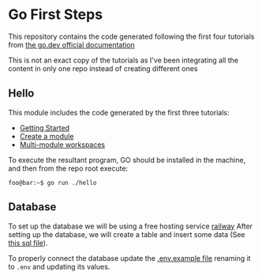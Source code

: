 # Go First Steps

This repository contains the code generated following the first four tutorials from [the go.dev official documentation](https://go.dev/doc/tutorial/)

This is not an exact copy of the tutorials as I've been integrating all the content in only one repo instead of creating different ones

## Hello

This module includes the code generated by the first three tutorials:

- [Getting Started](https://go.dev/doc/tutorial/getting-started.html)
- [Create a module](https://go.dev/doc/tutorial/create-module.html)
- [Multi-module workspaces](https://go.dev/doc/tutorial/workspaces.html)


To execute the resultant program, GO should be installed in the machine, and then from the repo root execute:

```console
foo@bar:~$ go run ./hello
```

## Database
To set up the database we will be using a free hosting service [railway](https://railway.app/)
After setting up the database, we will create a table and insert some data (See [this sql file](./data-access/data/create-tables.sql)).

To properly connect the database update the [.env.example file](./data-access/data/.env.example) renaming it to `.env` and updating its values.
